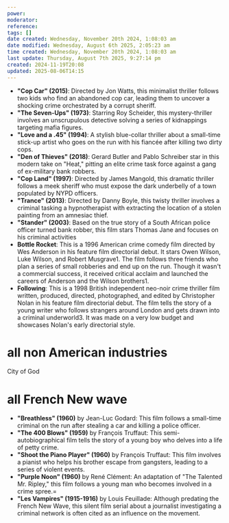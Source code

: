 ```yaml
---
power: 
moderator: 
reference: 
tags: []
date created: Wednesday, November 20th 2024, 1:08:03 am
date modified: Wednesday, August 6th 2025, 2:05:23 am
time created: Wednesday, November 20th 2024, 1:08:03 am
last update: Thursday, August 7th 2025, 9:27:14 pm
created: 2024-11-19T20:08
updated: 2025-08-06T14:15
---
```

- **"Cop Car" (2015)**: Directed by Jon Watts, this minimalist thriller follows two kids who find an abandoned cop car, leading them to uncover a shocking crime orchestrated by a corrupt sheriff.
- **"The Seven-Ups" (1973)**: Starring Roy Scheider, this mystery-thriller involves an unscrupulous detective solving a series of kidnappings targeting mafia figures.
- **"Love and a .45" (1994)**: A stylish blue-collar thriller about a small-time stick-up artist who goes on the run with his fiancée after killing two dirty cops.
- **"Den of Thieves" (2018)**: Gerard Butler and Pablo Schreiber star in this modern take on "Heat," pitting an elite crime task force against a gang of ex-military bank robbers.
- **"Cop Land" (1997)**: Directed by James Mangold, this dramatic thriller follows a meek sheriff who must expose the dark underbelly of a town populated by NYPD officers.
- **"Trance" (2013)**: Directed by Danny Boyle, this twisty thriller involves a criminal tasking a hypnotherapist with extracting the location of a stolen painting from an amnesiac thief.
- **"Stander" (2003)**: Based on the true story of a South African police officer turned bank robber, this film stars Thomas Jane and focuses on his criminal activities
- **Bottle Rocket**: This is a 1996 American crime comedy film directed by Wes Anderson in his feature film directorial debut. It stars Owen Wilson, Luke Wilson, and Robert Musgrave1. The film follows three friends who plan a series of small robberies and end up on the run. Though it wasn't a commercial success, it received critical acclaim and launched the careers of Anderson and the Wilson brothers1.
- **Following**: This is a 1998 British independent neo-noir crime thriller film written, produced, directed, photographed, and edited by Christopher Nolan in his feature film directorial debut. The film tells the story of a young writer who follows strangers around London and gets drawn into a criminal underworld3. It was made on a very low budget and showcases Nolan's early directorial style.

# all non American industries
City of God


# all French New wave
- **"Breathless" (1960)** by Jean-Luc Godard: This film follows a small-time criminal on the run after stealing a car and killing a police officer.
- **"The 400 Blows" (1959)** by François Truffaut: This semi-autobiographical film tells the story of a young boy who delves into a life of petty crime.
- **"Shoot the Piano Player" (1960)** by François Truffaut: This film involves a pianist who helps his brother escape from gangsters, leading to a series of violent events.
- **"Purple Noon" (1960)** by René Clément: An adaptation of "The Talented Mr. Ripley," this film follows a young man who becomes involved in a crime spree.=
- **"Les Vampires" (1915-1916)** by Louis Feuillade: Although predating the French New Wave, this silent film serial about a journalist investigating a criminal network is often cited as an influence on the movement.